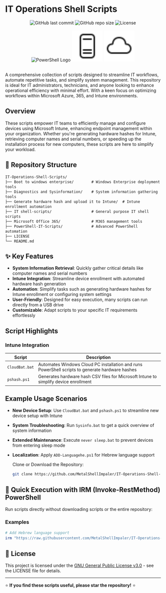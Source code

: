 # IT Operations Shell Scripts

<div align="center">
  <img src="https://img.shields.io/github/last-commit/MetalShellImpaler/IT-Operations-Shell-Scripts" alt="GitHub last commit"/>
  <img src="https://img.shields.io/github/repo-size/MetalShellImpaler/IT-Operations-Shell-Scripts" alt="GitHub repo size"/>
  <img src="https://img.shields.io/badge/License-GPL--3.0-blue.svg" alt="License"/>
  <br/><br/>
  <img src="https://raw.githubusercontent.com/PowerShell/PowerShell/master/assets/Powershell_256.png" width="100" alt="PowerShell Logo"/>
  <img src="https://raw.githubusercontent.com/microsoft/fluentui-system-icons/master/assets/Server/SVG/ic_fluent_server_20_regular.svg" width="100" alt="Server Icon"/>
  <img src="https://raw.githubusercontent.com/microsoft/fluentui-system-icons/master/assets/Cloud/SVG/ic_fluent_cloud_20_regular.svg" width="100" alt="Cloud Icon"/>
</div>

<br/>

A comprehensive collection of scripts designed to streamline IT workflows, automate repetitive tasks, and simplify system management. This repository is ideal for IT administrators, technicians, and anyone looking to enhance operational efficiency with minimal effort.
With a keen focus on optimizing workflows within Microsoft Azure, 365, and Intune environments.


##  Overview

These scripts empower IT teams to efficiently manage and configure devices using Microsoft Intune, enhancing endpoint management within your organization. Whether you're generating hardware hashes for Intune, retrieving computer names and serial numbers, or speeding up the installation process for new computers, these scripts are here to simplify your workload.

## 📁 Repository Structure

```
IT-Operations-Shell-Scripts/
├── Boot to windows enterprise/        # Windows Enterprise deployment tools
├── Diagnostics and Sysinformation/    # System information gathering tools
├── Generate hardware hash and upload it to Intune/  # Intune enrollment automation
├── IT shell-scripts/                  # General purpose IT shell scripts
├── Microsoft Office 365/              # M365 management tools
├── PowerShell-IT-Scripts/             # Advanced PowerShell automation
├── LICENSE
└── README.md
```

## ✨ Key Features

- **System Information Retrieval**: Quickly gather critical details like computer names and serial numbers
- **Intune Integration**: Streamline device enrollment with automated hardware hash generation
- **Automation**: Simplify tasks such as generating hardware hashes for Intune enrollment or configuring system settings
- **User-Friendly**: Designed for easy execution, many scripts can run directly from a USB drive
- **Customizable**: Adapt scripts to your specific IT requirements effortlessly

##  Script Highlights

### Intune Integration
| Script | Description |
|--------|-------------|
| `CloudBat.bat` | Automates Windows Cloud PC installation and runs PowerShell scripts to generate hardware hashes |
| `pshash.ps1` | Generates hardware hash CSV files for Microsoft Intune to simplify device enrollment |


##  Example Usage Scenarios

- **New Device Setup**: Use `CloudBat.bat` and `pshash.ps1` to streamline new device setup with Intune
- **System Troubleshooting**: Run `Sysinfo.bat` to get a quick overview of system information
- **Extended Maintenance**: Execute `never sleep.bat` to prevent devices from entering sleep mode
- **Localization**: Apply `ADD-Languagehe.ps1` for Hebrew language support


  Clone or Download the Repository:
   ```bash
   git clone https://github.com/MetalShellImpaler/IT-Operations-Shell-Scripts.git

## 🔄 Quick Execution with IRM (Invoke-RestMethod) PowerShell

Run scripts directly without downloading scripts or the entire repository:

### Examples

```powershell
# Add Hebrew language support
irm "https://raw.githubusercontent.com/MetalShellImpaler/IT-Operations-Shell-Scripts/main/PowerShell-IT-Scripts/ADD-Languagehe.ps1" | iex
```

## 📜 License

This project is licensed under the [GNU General Public License v3.0](https://www.gnu.org/licenses/gpl-3.0.en.html) - see the LICENSE file for details.

---

  ⭐ <b>If you find these scripts useful, please star the repository!</b> ⭐
</div>
